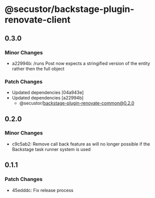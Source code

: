 # @secustor/backstage-plugin-renovate-client

## 0.3.0

### Minor Changes

- a22994b: /runs Post now expects a stringified version of the entity rather then the full object

### Patch Changes

- Updated dependencies [04a943e]
- Updated dependencies [a22994b]
  - @secustor/backstage-plugin-renovate-common@0.2.0

## 0.2.0

### Minor Changes

- c9c5ab2: Remove call back feature as will no longer possible if the Backstage task runner system is used

## 0.1.1

### Patch Changes

- 45edddc: Fix release process
